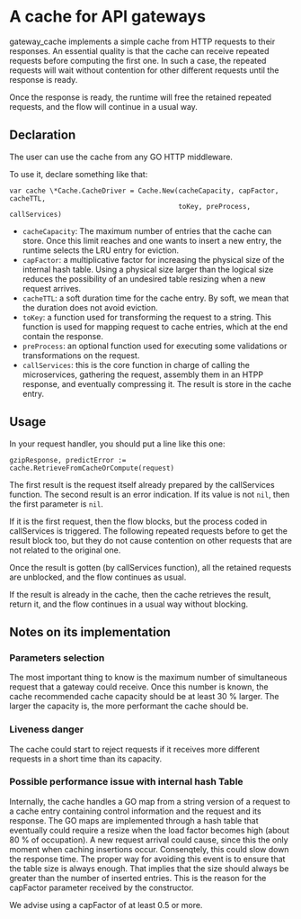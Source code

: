 # A cache for API gateways

gateway\_cache implements a simple cache from HTTP requests to their responses. An essential quality is that the cache can receive repeated requests before computing the first one. In such a case, the repeated requests will wait without contention for other different requests until the response is ready.

Once the response is ready, the runtime will free the retained repeated requests, and the flow will continue in a usual way.

## Declaration

The user can use the cache from any GO HTTP middleware.  

To use it, declare something like that:  

    var cache \*Cache.CacheDriver = Cache.New(cacheCapacity, capFactor, cacheTTL,
                                              toKey, preProcess, callServices)

  

*   `cacheCapacity`: The maximum number of entries that the cache can store. Once this limit reaches and one wants to insert a new entry, the runtime selects the LRU entry for eviction.
*   `capFactor`: a multiplicative factor for increasing the physical size of the internal hash table. Using a physical size larger than the logical size reduces the possibility of an undesired table resizing when a new request arrives.
*   `cacheTTL`: a soft duration time for the cache entry. By soft, we mean that the duration does not avoid eviction.
*   `toKey`: a function used for transforming the request to a string. This function is used for mapping request to cache entries, which at the end contain the response.
*   `preProcess`: an optional function used for executing some validations or transformations on the request.
*   `callServices`: this is the core function in charge of calling the microservices, gathering the request, assembly them in an HTPP response, and eventually compressing it. The result is store in the cache entry.

## Usage

In your request handler, you should put a line like this one:  

    gzipResponse, predictError := cache.RetrieveFromCacheOrCompute(request)  

The first result is the request itself already prepared by the callServices function. The second result is an error indication. If its value is not `nil`, then the first parameter is `nil`.  

If it is the first request, then the flow blocks, but the process coded in callServices is triggered. The following repeated requests before to get the result block too, but they do not cause contention on other requests that are not related to the original one.  

Once the result is gotten (by callServices function), all the retained requests are unblocked, and the flow continues as usual.  

If the result is already in the cache, then the cache retrieves the result, return it, and the flow continues in a usual way without blocking.

## Notes on its implementation  

### Parameters selection

The most important thing to know is the maximum number of simultaneous request that a gateway could receive. Once this number is known, the cache recommended cache capacity should be at least 30 % larger. The larger the capacity is, the more performant the cache should be.

### Liveness danger

The cache could start to reject requests if it receives more different requests in a short time than its capacity.

### Possible performance issue with internal hash Table

Internally, the cache handles a GO map from a string version of a request to a cache entry containing control information and the request and its response. The GO maps are implemented through a hash table that eventually could require a resize when the load factor becomes high (about 80 % of occupation). A new request arrival could cause, since this the only moment when caching insertions occur. Consenqtely, this could slow down the response time. The proper way for avoiding this event is to ensure that the table size is always enough. That implies that the size should always be greater than the number of inserted entries. This is the reason for the capFactor parameter received by the constructor.

We advise using a capFactor of at least 0.5 or more.
